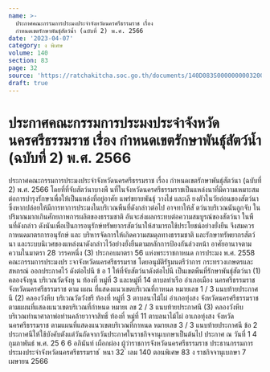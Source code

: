 ```yaml
---
name: >-
  ประกาศคณะกรรมการประมงประจำจังหวัดนครศรีธรรมราช เรื่อง
  กำหนดเขตรักษาพันธ์ุสัตว์น้ำ (ฉบับที่ 2) พ.ศ. 2566
date: '2023-04-07'
category: ง พิเศษ
volume: 140
section: 83
page: 32
source: 'https://ratchakitcha.soc.go.th/documents/140D083S0000000003200.pdf'
draft: true
---
```


# ประกาศคณะกรรมการประมงประจำจังหวัดนครศรีธรรมราช เรื่อง กำหนดเขตรักษาพันธ์ุสัตว์น้ำ (ฉบับที่ 2) พ.ศ. 2566

ประกาศคณะกรรมการประมงประจำจังหวัดนครศรีธรรมราช เรื่อง กำหนดเขตรักษาพันธุ์สัตว์นา (ฉบับที่ 2) พ.ศ. 2566 โดยที่ที่จับสัตว์นาบางพื นที่ในจังหวัดนครศรีธรรมราชเป็นแหล่งนาที่มีความเหมาะสม ต่อการบำรุงรักษาเพื่อให้เป็นแหล่งที่อยู่อาศัย แพร่ขยายพันธุ์ วางไข่ และเลี ยงตัวในวัยอ่อนของสัตว์นา ซึ่งหากปล่อยให้มีการทาการประมงในบริเวณพืนที่ดังกล่าวต่อไป อาจทาให้สั ตว์นาบริเวณนันถูกจับ ในปริมาณมากเกินศักยภาพการผลิตของธรรมชาติ อันจะส่งผลกระทบต่อความสมบูรณ์ของสัตว์นา ในพืนที่ดังกล่าว ดังนันเพื่อเป็นการอนุรักษ์ทรัพยากรสัตว์นาให้สามารถใช้ประโยชน์อย่างยั่งยืน จึงสมควร กาหนดมาตรการอนุรักษ์ และ บริหารจัดการให้เกิดความสมดุลทางธรรมชาติ และรักษาทรัพยากรสัตว์นา และระบบนิเวศของแหล่งนาดังกล่าวไว้อย่างยั่งยืนตามหลักการป้องกันล่วงหน้า อาศัยอานาจตามความในมาตรา 28 วรรคหนึ่ง (3) ประกอบมาตรา 56 แห่งพระราชกาหนด การประมง พ.ศ. 2558 คณะกรรมการประมงปร ะจาจังหวัดนครศรีธรรมราช โดยอนุมัติรัฐมนตรีว่าการ กระทรวงเกษตรและสหกรณ์ ออกประกาศไว้ ดังต่อไปนี ข้ อ 1 ให้ที่จับสัตว์นาดังต่อไปนี เป็นเขตพืนที่รักษาพันธุ์สัตว์นา (1) คลองจังหูน บริเวณวัดจังหู น ท้องที่ หมู่ที่ 3 และหมู่ที่ 14 ตาบลท่าเรือ อำเภอเมือง นครศรีธรรมราช จังหวัดนครศรีธรรมราช ตาม แผน ที่แสดงแนวเขตบริเวณที่กาหนด หมายเลข 1 / 3 แนบท้ายประกาศนี (2) คลองวังหีบ บริเวณวัดวังขรี ท้องที่ หมู่ที่ 3 ตาบลนาไม้ไผ่ อำเกอทุ่งสง จังหวัดนครศรีธรรมราช ตามแผนที่แสดงแนวเขตบริเวณที่กำหนด หมายเ ลข 2 / 3 แนบท้ายประกาศนี (3) คลองวังหีบ บริเวณท่านาศาลาพ่อท่านคล้ายวาจาสิทธิ์ ท้องที่ หมู่ที่ 11 ตาบลนาไม้ไผ่ อาเภอทุ่งสง จังหวัดนครศรีธรรมราช ตามแผนที่แสดงแนวเขตบริเวณที่กาหนด หมายเลข 3 / 3 แนบท้ายประกาศนี ข้อ 2 ประกาศนีให้ใช้บังคับตังแต่วันถัดจากวันประกาศในราชกิจจานุเบกษาเป็นต้นไป ประกาศ ณ วันที่ 1 4 กุมภาพันธ์ พ.ศ. 25 6 6 อภินันท์ เผือกผ่อง ผู้ว่าราชการจังหวัดนครศรีธรรมราช ประธานกรรมการประมงประจำจังหวัดนครศรีธรรมราช ้ หนา 32 ่ เลม 140 ตอนพิเศษ 83 ง ราชกิจจานุเบกษา 7 เมษายน 2566





